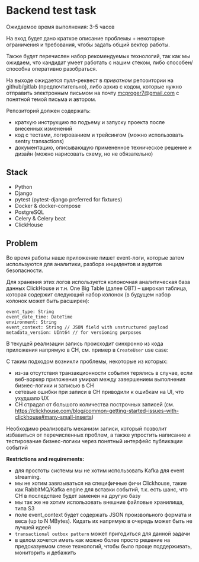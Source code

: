 # Backend test task

Ожидаемое время выполнения: 3-5 часов

На вход будет дано краткое описание проблемы + некоторые ограничения и требования, чтобы задать общий вектор работы. 

Также будет перечислен набор рекомендуемых технологий, так как мы ожидаем, что кандидат умеет работать с нашим стеком, либо способен/способна оперативно разобраться.

На выходе ожидается пулл-реквест в *приватном* репозитории на github/gitlab (предпочтительно), либо архив с кодом,
которые нужно отправить электронным письмом на почту [mcproger7@gmail.com](mailto:mcproger7@gmail.com) с понятной темой письма и автором.

Репозиторий должен содержать:

- краткую инструкцию по подъему и запуску проекта после внесенных изменений
- код с тестами, логированием и трейсингом (можно использовать sentry transactions)
- документацию, описывающую примененное техническое решение и дизайн (можно нарисовать схему, но не обязательно)

## Stack

- Python
- Django
- pytest (pytest-django preferred for fixtures)
- Docker & docker-compose
- PostgreSQL
- Celery & Celery beat
- ClickHouse

## Problem

Во время работы наше приложение пишет event-логи, которые затем используются для аналитики, разбора инцидентов и аудитов безопасности.

Для хранения этих логов используется колоночная аналитическая база данных ClickHouse и т.н. One Big Table (далее OBT) – широкая таблица, которая содержит следующий набор колонок (в будущем набор колонок может быть расширен):

```
event_type: String
event_date_time: DateTime
environment: String
event_context: String // JSON field with unstructured payload
metadata_version: UInt64 // for versioning purposes
```

В текущей реализации запись происходит синхронно из кода приложения напрямую в CH, см. пример в `CreateUser` use case:

С таким подходом возникли проблемы, некоторые из которых:

- из-за отсутствия транзакционности события терялись в случае, если веб-воркер приложения умирал между завершением выполнения бизнес-логики и записью в CH
- сетевые ошибки при записи в CH приводили к ошибкам на UI, что ухудшало UX
- CH страдал от большого количества построчных записей (см. https://clickhouse.com/blog/common-getting-started-issues-with-clickhouse#many-small-inserts)

Необходимо реализовать механизм записи, который позволит избавиться от перечисленных проблем, а также упростить написание и тестирование бизнес-логики через понятный интерфейс публикации событий

**Restrictions and requirements:**

- для простоты системы мы не хотим использовать Kafka для event streaming.
- мы не хотим завязываться на специфичные фичи Clickhouse, такие как RabbitMQ/Kafka engine для вставки событий, т.к. есть шанс, что CH в последствие будет заменен на другую базу
- мы так же не хотим использовать внешние файловые хранилища, типа S3
- поле event_context будет содержать JSON произвольного формата и веса (up to N MBytes). Кидать их напрямую в очередь может быть не лучшей идеей
- `transactional outbox pattern` может пригодиться для данной задачи
- в целом хочется иметь как можно более просто решение на предсказуемом стеке технологий, чтобы было проще поддерживать, мониторить и дебажить
